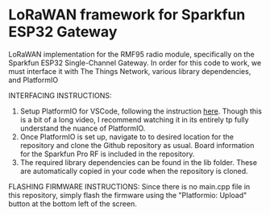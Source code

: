 # LoRaWAN framework for Sparkfun ESP32 Gateway

LoRaWAN implementation for the RMF95 radio module, specifically on the Sparkfun ESP32 Single-Channel Gateway. In order for this code to work, we must interface it with The Things Network, various library dependencies, and PlatformIO

INTERFACING INSTRUCTIONS:
1. Setup PlatformIO for VSCode, following the instruction [here](https://www.youtube.com/watch?v=JmvMvIphMnY). Though this is a bit of a long video, I recommend watching it in its entirely tp fully understand the nuance of PlatformIO.
2. Once PlatformIO is set up, navigate to to desired location for the repository and clone the Github repository as usual. Board information for the Sparkfun Pro RF is included in the repository.
3. The required library dependencies can be found in the lib folder. These are automatically copied in your code when the repository is cloned.

FLASHING FIRMWARE INSTRUCTIONS:
Since there is no main.cpp file in this repository, simply flash the firmware using the "Platformio: Upload" button at the bottom left of the screen.

